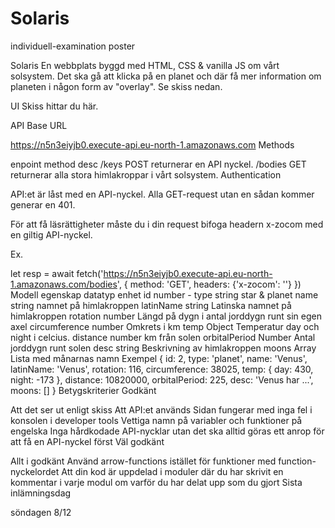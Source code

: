 # Solaris
individuell-examination
poster

Solaris
En webbplats byggd med HTML, CSS & vanilla JS om vårt solsystem. Det ska gå att klicka på en planet och där få mer information om planeten i någon form av "overlay". Se skiss nedan.

UI
Skiss hittar du här.

API
Base URL

https://n5n3eiyjb0.execute-api.eu-north-1.amazonaws.com
Methods

enpoint	method	desc
/keys	POST	returnerar en API nyckel.
/bodies	GET	returnerar alla stora himlakroppar i vårt solsystem.
Authentication

API:et är låst med en API-nyckel. Alla GET-request utan en sådan kommer generar en 401.

För att få läsrättigheter måste du i din request bifoga headern x-zocom med en giltig API-nyckel.

Ex.

let resp = await fetch('https://n5n3eiyjb0.execute-api.eu-north-1.amazonaws.com/bodies', {
    method: 'GET',
    headers: {'x-zocom': '<solaris-key-here>'}
})
Modell
egenskap	datatyp	enhet
id	number	-
type	string	star & planet
name	string	namnet på himlakroppen
latinName	string	Latinska namnet på himlakroppen
rotation	number	Längd på dygn i antal jorddygn runt sin egen axel
circumference	number	Omkrets i km
temp	Object	Temperatur day och night i celcius.
distance	number	km från solen
orbitalPeriod	Number	Antal jorddygn runt solen
desc	string	Beskrivning av himlakroppen
moons	Array	Lista med månarnas namn
Exempel
{
    id: 2,
    type: 'planet',
    name: 'Venus',
    latinName: 'Venus',
    rotation: 116,
    circumference: 38025,
    temp: {
        day: 430,
        night: -173
    },
    distance: 10820000,
    orbitalPeriod: 225,
    desc: 'Venus har ...',
    moons: []
}
Betygskriterier
Godkänt

Att det ser ut enligt skiss
Att API:et används
Sidan fungerar med inga fel i konsolen i developer tools
Vettiga namn på variabler och funktioner på engelska
Inga hårdkodade API-nycklar utan det ska alltid göras ett anrop för att få en API-nyckel först
Väl godkänt

Allt i godkänt
Använd arrow-functions istället för funktioner med function-nyckelordet
Att din kod är uppdelad i moduler där du har skrivit en kommentar i varje modul om varför du har delat upp som du gjort
Sista inlämningsdag

söndagen 8/12
